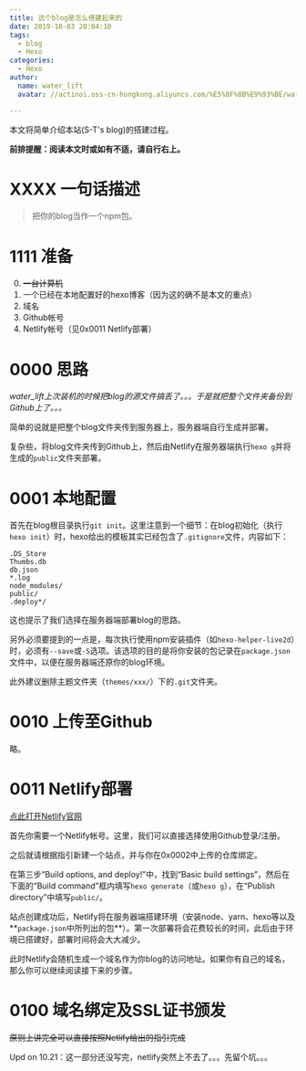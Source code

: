 ```yaml
---
title: 这个blog是怎么搭建起来的
date: 2019-10-03 20:04:10
tags:
  - blog
  - Hexo
categories:
  - Hexo
author:
  name: water_lift
  avatar: //actinoi.oss-cn-hongkong.aliyuncs.com/%E5%8F%8B%E9%93%BE/water_lift.JPG

---
```


本文将简单介绍本站(S-T's blog)的搭建过程。

<!--more-->

**前排提醒：阅读本文时或如有不适，请自行右上。**

# XXXX 一句话描述

> 把你的blog当作一个npm包。

# 1111 准备

0. ~~一台计算机~~
1. 一个已经在本地配置好的hexo博客（因为这的确不是本文的重点）
2. 域名
3. Github帐号
4. Netlify帐号（见0x0011 Netlify部署）

# 0000 思路

*water_lift上次装机的时候把blog的源文件搞丢了。。。于是就把整个文件夹备份到Github上了。。。*

简单的说就是把整个blog文件夹传到服务器上，服务器端自行生成并部署。

复杂些，将blog文件夹传到Github上，然后由Netlify在服务器端执行`hexo g`并将生成的`public`文件夹部署。

# 0001 本地配置

首先在blog根目录执行`git init`。这里注意到一个细节：在blog初始化（执行`hexo init`）时，hexo给出的模板其实已经包含了`.gitignore`文件，内容如下：

```
.DS_Store
Thumbs.db
db.json
*.log
node_modules/
public/
.deploy*/
```

这也提示了我们选择在服务器端部署blog的思路。

另外必须要提到的一点是，每次执行使用npm安装插件（如`hexo-helper-live2d`）时，必须有`--save`或`-S`选项。该选项的目的是将你安装的包记录在`package.json`文件中，以便在服务器端还原你的blog环境。

此外建议删除主题文件夹（`themes/xxx/`）下的`.git`文件夹。

# 0010 上传至Github

略。

# 0011 Netlify部署

[点此打开Netlify官网](https://www.netlify.com/)

首先你需要一个Netlify帐号。这里，我们可以直接选择使用Github登录/注册。

之后就请根据指引新建一个站点，并与你在0x0002中上传的仓库绑定。

在第三步“Build options, and deploy!”中，找到“Basic build settings”，然后在下面的“Build command”框内填写`hexo generate`（或`hexo g`），在“Publish directory”中填写`public/`。

站点创建成功后，Netlify将在服务器端搭建环境（安装node、yarn、hexo等以及**`package.json`中所列出的包**）。第一次部署将会花费较长的时间，此后由于环境已搭建好，部署时间将会大大减少。

此时Netlify会随机生成一个域名作为你blog的访问地址。如果你有自己的域名，那么你可以继续阅读接下来的步骤。

# 0100 域名绑定及SSL证书颁发

~~原则上讲完全可以直接按照Netlify给出的指引完成~~

Upd on 10.21：这一部分还没写完，netlify突然上不去了。。。先留个坑。。。
